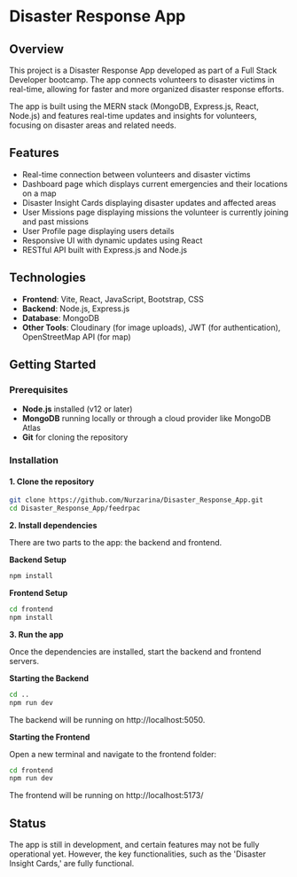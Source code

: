 # Disaster Response App

## Overview

This project is a Disaster Response App developed as part of a Full Stack Developer bootcamp. The app connects volunteers to disaster victims in real-time, allowing for faster and more organized disaster response efforts.

The app is built using the MERN stack (MongoDB, Express.js, React, Node.js) and features real-time updates and insights for volunteers, focusing on disaster areas and related needs.

## Features

- Real-time connection between volunteers and disaster victims
- Dashboard page which displays current emergencies and their locations on a map
- Disaster Insight Cards displaying disaster updates and affected areas
- User Missions page displaying missions the volunteer is currently joining and past missions
- User Profile page displaying users details
- Responsive UI with dynamic updates using React
- RESTful API built with Express.js and Node.js

## Technologies

- **Frontend**: Vite, React, JavaScript, Bootstrap, CSS
- **Backend**: Node.js, Express.js
- **Database**: MongoDB
- **Other Tools**: Cloudinary (for image uploads), JWT (for authentication), OpenStreetMap API (for map)

## Getting Started

### Prerequisites

- **Node.js** installed (v12 or later)
- **MongoDB** running locally or through a cloud provider like MongoDB Atlas
- **Git** for cloning the repository

### Installation

#### 1. Clone the repository

```bash
git clone https://github.com/Nurzarina/Disaster_Response_App.git
cd Disaster_Response_App/feedrpac
```

**2. Install dependencies**

There are two parts to the app: the backend and frontend.

**Backend Setup**
```bash
npm install
```

**Frontend Setup**
```bash
cd frontend
npm install
```

**3. Run the app**

Once the dependencies are installed, start the backend and frontend servers.

**Starting the Backend**

```bash
cd ..
npm run dev
```

The backend will be running on http://localhost:5050.

**Starting the Frontend**

Open a new terminal and navigate to the frontend folder:

```bash
cd frontend
npm run dev
```

The frontend will be running on http://localhost:5173/

## Status
The app is still in development, and certain features may not be fully operational yet. However, the key functionalities, such as the 'Disaster Insight Cards,' are fully functional.



